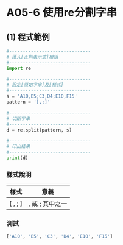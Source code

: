 # A05-6 使用re分割字串


## (1) 程式範例
``` python
#------------------------------
# 匯入[正則表示式]模組
#------------------------------
import re

#------------------------------
# 設定[原始字串]及[樣式]
#------------------------------
s = 'A10,B5;C3,D4;E10,F15'
pattern = '[,;]'

#------------------------------
# 切斷字串
#------------------------------
d = re.split(pattern, s)

#------------------------------
# 印出結果
#------------------------------
print(d)
```

### 樣式說明
| 樣式 | 意義 |
|---------|------|
| [ , ; ] | , 或 ; 其中之一 |

### 測試
``` python
['A10', 'B5', 'C3', 'D4', 'E10', 'F15']
```

